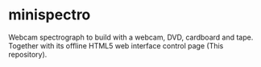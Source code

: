 # minispectro
Webcam spectrograph to build with a webcam, DVD, cardboard and tape. Together with its offline HTML5 web interface control page (This repository). 
